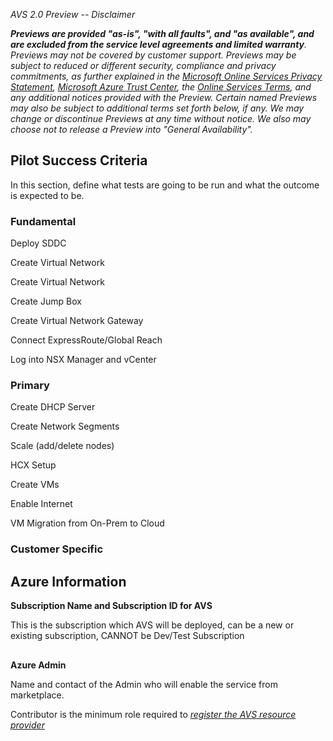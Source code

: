 *AVS 2.0 Preview -- Disclaimer*

***Previews are provided "as-is", "with all faults", and "as available", and are excluded from the service level agreements and limited warranty**. Previews may not be covered by customer support. Previews may be subject to reduced or different security, compliance and privacy commitments, as further explained in the [Microsoft Online Services Privacy Statement](https://go.microsoft.com/fwlink/?LinkId=131004&clcid=0x409), [Microsoft Azure Trust Center](https://azure.microsoft.com/en-us/support/trust-center/), the [Online Services Terms](http://www.microsoftvolumelicensing.com/DocumentSearch.aspx?Mode=3&DocumentTypeId=31), and any additional notices provided with the Preview. Certain named Previews may also be subject to additional terms set forth below, if any. We may change or discontinue Previews at any time without notice. We also may choose not to release a Preview into "General Availability".*

## Pilot Success Criteria

In this section, define what tests are going to be run and what the outcome is expected to be.

 

### Fundamental

Deploy SDDC

Create Virtual Network

Create Virtual Network

Create Jump Box

Create Virtual Network Gateway

Connect ExpressRoute/Global Reach

Log into NSX Manager and vCenter

### Primary

Create DHCP Server

Create Network Segments

Scale (add/delete nodes)

HCX Setup

Create VMs

Enable Internet

VM Migration from On-Prem to Cloud

### Customer Specific

##

##

##

##

##

## Azure Information

**Subscription Name and Subscription ID for AVS**

This is the subscription which AVS will be deployed, can be a new or existing subscription, CANNOT be Dev/Test Subscription

##

**Azure Admin**

Name and contact of the Admin who will enable the service from marketplace.

Contributor is the minimum role required to [*register the AVS resource provider*](https://docs.microsoft.com/en-us/azure/azure-vmware/tutorial-create-private-cloud#register-the-resource-provider)

##